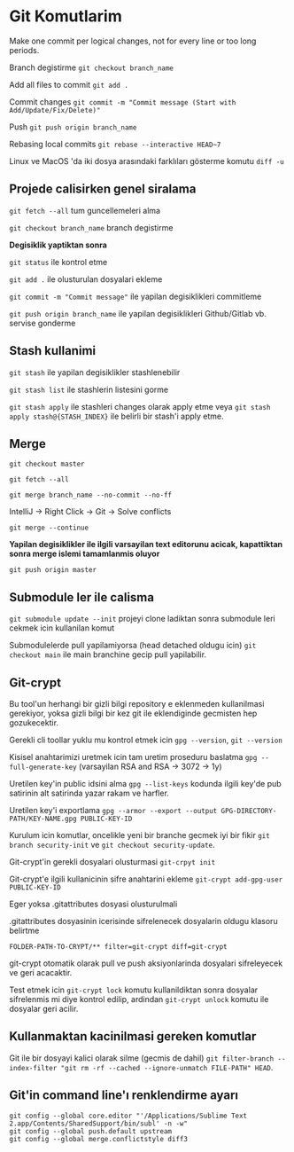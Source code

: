 # Git Komutlarim

Make one commit per logical changes, not for every line or too long periods.

Branch degistirme `git checkout branch_name`

Add all files to commit `git add .`

Commit changes `git commit -m "Commit message (Start with Add/Update/Fix/Delete)"`

Push `git push origin branch_name`

Rebasing local commits `git rebase --interactive HEAD~7`

Linux ve MacOS 'da iki dosya arasındaki farklıları gösterme komutu `diff -u` 

## Projede calisirken genel siralama

`git fetch --all` tum guncellemeleri alma

`git checkout branch_name` branch degistirme

**Degisiklik yaptiktan sonra**

`git status` ile kontrol etme

`git add .` ile olusturulan dosyalari ekleme

`git commit -m "Commit message"` ile yapilan degisiklikleri commitleme

`git push origin branch_name` ile yapilan degisiklikleri Github/Gitlab vb. servise gonderme

## Stash kullanimi

`git stash` ile yapilan degisiklikler stashlenebilir

`git stash list` ile stashlerin listesini gorme

`git stash apply` ile stashleri changes olarak apply etme veya `git stash apply stash@{STASH_INDEX}` ile belirli bir stash'i apply etme.


## Merge
`git checkout master`

`git fetch --all`

`git merge branch_name --no-commit --no-ff`

IntelliJ -> Right Click -> Git -> Solve conflicts

`git merge --continue`

**Yapilan degisiklikler ile ilgili varsayilan text editorunu acicak, kapattiktan sonra merge islemi tamamlanmis oluyor**

`git push origin master`

## Submodule ler ile calisma

`git submodule update --init` projeyi clone ladiktan sonra submodule leri cekmek icin kullanilan komut

Submodulelerde pull yapilamiyorsa (head detached oldugu icin) `git checkout main` ile main branchine gecip pull yapilabilir.

## Git-crypt

Bu tool'un herhangi bir gizli bilgi repository e eklenmeden kullanilmasi gerekiyor, yoksa gizli bilgi bir kez git ile eklendiginde gecmisten hep gozukecektir.

Gerekli cli toollar yuklu mu kontrol etmek icin `gpg --version`, `git --version`

Kisisel anahtarimizi uretmek icin tam uretim proseduru baslatma `gpg --full-generate-key` (varsayilan RSA and RSA -> 3072 -> 1y)

Uretilen key'in public idsini alma `gpg --list-keys` kodunda ilgili key'de pub satirinin alt satirinda yazar rakam ve harfler.

Uretilen key'i exportlama `gpg --armor --export --output GPG-DIRECTORY-PATH/KEY-NAME.gpg PUBLIC-KEY-ID`

Kurulum icin komutlar, oncelikle yeni bir branche gecmek iyi bir fikir `git branch security-init` ve `git checkout security-update`.

Git-crypt'in gerekli dosyalari olusturmasi `git-crpyt init`

Git-crypt'e ilgili kullanicinin sifre anahtarini ekleme `git-crypt add-gpg-user PUBLIC-KEY-ID`

Eger yoksa .gitattributes dosyasi olusturulmali

.gitattributes dosyasinin icerisinde sifrelenecek dosyalarin oldugu klasoru belirtme

```
FOLDER-PATH-TO-CRYPT/** filter=git-crypt diff=git-crypt
```

git-crypt otomatik olarak pull ve push aksiyonlarinda dosyalari sifreleyecek ve geri acacaktir. 

Test etmek icin `git-crypt lock` komutu kullanildiktan sonra dosyalar sifrelenmis mi diye kontrol edilip, ardindan `git-crypt unlock` komutu ile dosyalar geri acilir.
 

## Kullanmaktan kacinilmasi gereken komutlar

Git ile bir dosyayi kalici olarak silme (gecmis de dahil) `git filter-branch --index-filter "git rm -rf --cached --ignore-unmatch FILE-PATH" HEAD`.

## Git'in command line'ı renklendirme ayarı

```
git config --global core.editor "'/Applications/Sublime Text 2.app/Contents/SharedSupport/bin/subl' -n -w"
git config --global push.default upstream
git config --global merge.conflictstyle diff3
```
